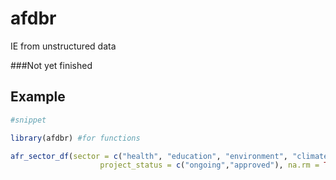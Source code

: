 # afdbr

IE from unstructured data 

###Not yet finished

## Example

``` r
#snippet

library(afdbr) #for functions

afr_sector_df(sector = c("health", "education", "environment", "climate.change"),
                    project_status = c("ongoing","approved"), na.rm = TRUE)

``` 
